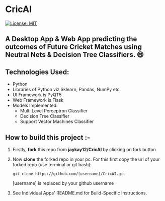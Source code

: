 # CricAI
[![License: MIT](https://img.shields.io/badge/License-MIT-yellow.svg)](https://github.com/jaykay12/CricAI/blob/master/LICENSE)

## A Desktop App & Web App predicting the outcomes of Future Cricket Matches using Neutral Nets & Decision Tree Classifiers. :smile:

## Technologies Used:
- Python
- Libraries of Python viz Sklearn, Pandas, NumPy etc. 
- UI Framework is PyQT5
- Web Framework is Flask
- Models Implemented:
  - Multi Level Perceptron Classifier
  - Decision Tree Classifier
  - Support Vector Machines Classifier
  
## How to build this project :-

1. Firstly, **fork** this repo from **jaykay12/CricAI** by clicking on fork button

2. Now **clone** the forked repo in your pc. For this first copy the url of your forked repo (use terminal or git bash):

   	`git clone https://github.com/[username]/CricAI.git`

   	[username] is replaced by your github username
    
3. See Individual Apps' README.md for Build-Specific Instructions.
